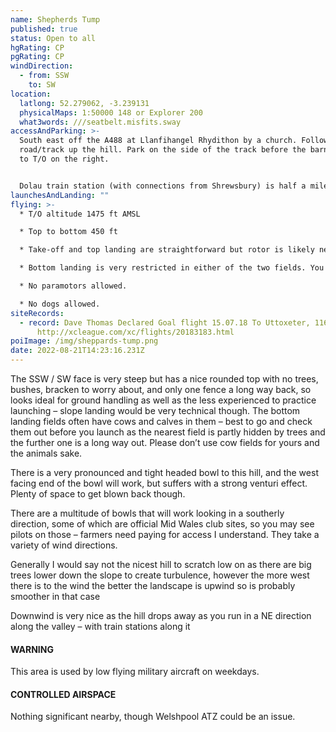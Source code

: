 ```yaml
---
name: Shepherds Tump
published: true
status: Open to all
hgRating: CP
pgRating: CP
windDirection:
  - from: SSW
    to: SW
location:
  latlong: 52.279062, -3.239131
  physicalMaps: 1:50000 148 or Explorer 200
  what3words: ///seatbelt.misfits.sway
accessAndParking: >-
  South east off the A488 at Llanfihangel Rhydithon by a church. Follow the
  road/track up the hill. Park on the side of the track before the barn and walk
  to T/O on the right.


  Dolau train station (with connections from Shrewsbury) is half a mile from the end of the track so easily within walking distance – good for if you go XC.
launchesAndLanding: ""
flying: >-
  * T/O altitude 1475 ft AMSL

  * Top to bottom 450 ft

  * Take-off and top landing are straightforward but rotor is likely near the gully to the left of T/O.

  * Bottom landing is very restricted in either of the two fields. You are advised to inspect it before flying. Do not land in the landing fields if cattle are present.

  * No paramotors allowed.

  * No dogs allowed.
siteRecords:
  - record: Dave Thomas Declared Goal flight 15.07.18 To Uttoxeter, 116km
      http://xcleague.com/xc/flights/20183183.html
poiImage: /img/sheppards-tump.png
date: 2022-08-21T14:23:16.231Z
---
```

The SSW / SW face is very steep but has a nice rounded top with no trees, bushes, bracken to worry about, and only one fence a long way back, so looks ideal for ground handling as well as the less experienced to practice launching – slope landing would be very technical though. The bottom landing fields often have cows and calves in them – best to go and check them out before you launch as the nearest field is partly hidden by trees and the further one is a long way out. Please don’t use cow fields for yours and the animals sake.

There is a very pronounced and tight headed bowl to this hill, and the west facing end of the bowl will work, but suffers with a strong venturi effect. Plenty of space to get blown back though.

There are a multitude of bowls that will work looking in a southerly direction, some of which are official Mid Wales club sites, so you may see pilots on those – farmers need paying for access I understand. They take a variety of wind directions.

Generally I would say not the nicest hill to scratch low on as there are big trees lower down the slope to create turbulence, however the more west there is to the wind the better the landscape is upwind so is probably smoother in that case

Downwind is very nice as the hill drops away as you run in a NE direction along the valley – with train stations along it

#### WARNING

This area is used by low flying military aircraft on weekdays.

#### CONTROLLED AIRSPACE

Nothing significant nearby, though Welshpool ATZ could be an issue.